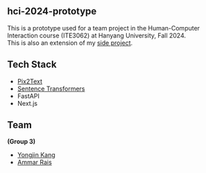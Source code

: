 ## hci-2024-prototype

This is a prototype used for a team project in the Human-Computer Interaction course (ITE3062) at Hanyang University, Fall 2024.  
This is also an extension of my [side project](https://github.com/orgs/silgam).

## Tech Stack

- [Pix2Text](https://github.com/breezedeus/Pix2Text)
- [Sentence Transformers](https://github.com/UKPLab/sentence-transformers)
- FastAPI
- Next.js

## Team

**(Group 3)**

- [Yongjin Kang](https://github.com/Rouxist)
- [Ammar Rais](https://github.com/Maissan26)
